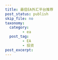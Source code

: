 ```yaml
---
title: 最佳EA外汇平台推荐
post_status: publish
skip_file: no
taxonomy:
  category:
        - ea
  post_tag:
        - EA
        - 投资
post_excerpt: 
---
```

